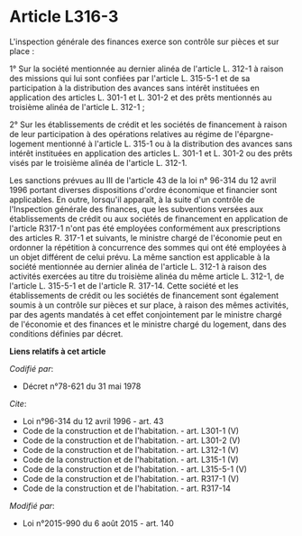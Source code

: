 # Article L316-3

L'inspection générale des finances exerce son contrôle sur pièces et sur place : 

1° Sur la société mentionnée au dernier alinéa de l'article L. 312-1 à raison des missions qui lui sont confiées par
l'article L. 315-5-1 et de sa participation à la distribution des avances sans intérêt instituées en application des articles
L. 301-1 et L. 301-2 et des prêts mentionnés au troisième alinéa de l'article L. 312-1 ; 

2° Sur les établissements de crédit et les sociétés de financement à raison de leur participation à des opérations relatives
au régime de l'épargne-logement mentionné à l'article L. 315-1 ou à la distribution des avances sans intérêt instituées en
application des articles L. 301-1 et L. 301-2 ou des prêts visés par le troisième alinéa de l'article L. 312-1. 

Les sanctions prévues au III de l'article 43 de la loi n° 96-314 du 12 avril 1996 portant diverses dispositions d'ordre
économique et financier sont applicables. En outre, lorsqu'il apparaît, à la suite d'un contrôle de l'Inspection générale des
finances, que les subventions versées aux établissements de crédit ou aux sociétés de financement en application de l'article
R317-1 n'ont pas été employées conformément aux prescriptions des articles R. 317-1 et suivants, le ministre chargé de
l'économie peut en ordonner la répétition à concurrence des sommes qui ont été employées à un objet différent de celui prévu.
La même sanction est applicable à la société mentionnée au dernier alinéa de l'article L. 312-1 à raison des activités
exercées au titre du troisième alinéa du même article L. 312-1, de l'article L. 315-5-1 et de l'article R. 317-14. Cette
société et les établissements de crédit ou les sociétés de financement sont également soumis à un contrôle sur pièces et sur
place, à raison des mêmes activités, par des agents mandatés à cet effet conjointement par le ministre chargé de l'économie
et des finances et le ministre chargé du logement, dans des conditions définies par décret.

**Liens relatifs à cet article**

_Codifié par_:

  - Décret n°78-621 du 31 mai 1978

_Cite_:

  - Loi n°96-314 du 12 avril 1996 - art. 43
  - Code de la construction et de l'habitation. - art. L301-1 (V)
  - Code de la construction et de l'habitation. - art. L301-2 (V)
  - Code de la construction et de l'habitation. - art. L312-1 (V)
  - Code de la construction et de l'habitation. - art. L315-1 (V)
  - Code de la construction et de l'habitation. - art. L315-5-1 (V)
  - Code de la construction et de l'habitation. - art. R317-1 (V)
  - Code de la construction et de l'habitation. - art. R317-14

_Modifié par_:

  - Loi n°2015-990 du 6 août 2015 - art. 140
